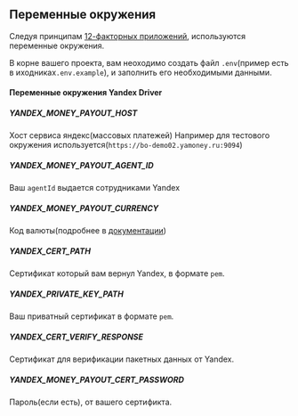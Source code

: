 ## Переменные окружения
Следуя принципам [12-факторных приложений](https://12factor.net/ru/), используются
переменные окружения. 

В корне вашего проекта, вам неоходимо создать файл `.env`(пример есть в иходниках`.env.example`),
и заполнить его необходимыми данными.

#### Переменные окружения Yandex Driver

##### YANDEX_MONEY_PAYOUT_HOST
Хост сервиса яндекс(массовых платежей)
Например для тестового окружения используется(`https://bo-demo02.yamoney.ru:9094`)

##### YANDEX_MONEY_PAYOUT_AGENT_ID
Ваш `agentId` выдается сотрудниками Yandex

##### YANDEX_MONEY_PAYOUT_CURRENCY
Код валюты(подробнее в [документации](https://tech.yandex.ru/money/doc/payment-solution/reference/datatypes-docpage/))

##### YANDEX_CERT_PATH
Сертификат который вам вернул Yandex, в формате `pem`.

##### YANDEX_PRIVATE_KEY_PATH
Ваш приватный сертификат в формате `pem`.

##### YANDEX_CERT_VERIFY_RESPONSE
Сертификат для верификации пакетных данных от Yandex.

##### YANDEX_MONEY_PAYOUT_CERT_PASSWORD
Пароль(если есть), от вашего сертификта.